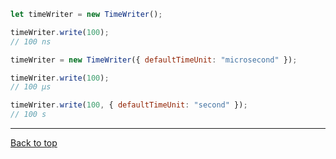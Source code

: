 ```javascript
let timeWriter = new TimeWriter();

timeWriter.write(100);
// 100 ns

timeWriter = new TimeWriter({ defaultTimeUnit: "microsecond" });

timeWriter.write(100);
// 100 µs

timeWriter.write(100, { defaultTimeUnit: "second" });
// 100 s

```

---

[Back to top](_index_.timewritersettings.html#index)
